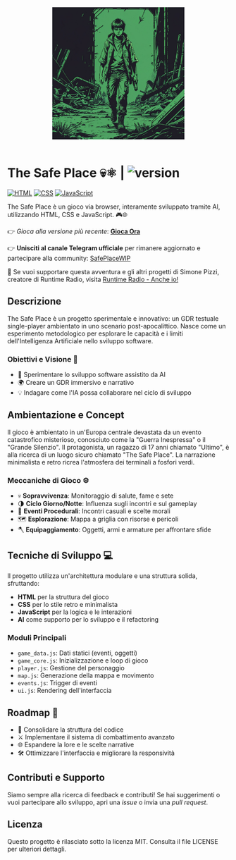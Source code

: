 <div style="text-align: center;">
  <img src="image/thesafeplace_immagine.jpg" width="300" />
  </br>
  </br>
</div>

# The Safe Place 💀⚛️ | ![version](https://img.shields.io/badge/version-0.7.19-green.svg)

[![HTML](https://img.shields.io/badge/HTML-5-orange?logo=html5)](https://developer.mozilla.org/en-US/docs/Web/HTML) [![CSS](https://img.shields.io/badge/CSS-3-blue?logo=css3)](https://developer.mozilla.org/en-US/docs/Web/CSS) [![JavaScript](https://img.shields.io/badge/JavaScript-ES6-yellow?logo=javascript)](https://developer.mozilla.org/en-US/docs/Web/JavaScript)

The Safe Place è un gioco via browser, interamente sviluppato tramite AI, utilizzando HTML, CSS e JavaScript. 🎮🌐

👉 _Gioca alla versione più recente_: **[Gioca Ora](https://pitz72.github.io/SafePlace_80s-TestualGDRProject/)**

👉 **Unisciti al canale Telegram ufficiale** per rimanere aggiornato e partecipare alla community: [SafePlaceWIP](https://t.me/SafePlaceWIP)

💖 Se vuoi supportare questa avventura e gli altri progetti di Simone Pizzi, creatore di Runtime Radio, visita [Runtime Radio - Anche io!](https://runtimeradio.it/ancheio/)

## Descrizione

The Safe Place è un progetto sperimentale e innovativo: un GDR testuale single-player ambientato in uno scenario post-apocalittico. Nasce come un esperimento metodologico per esplorare le capacità e i limiti dell'Intelligenza Artificiale nello sviluppo software.

### Obiettivi e Visione 🌱

- 🧠 Sperimentare lo sviluppo software assistito da AI
- 🌍 Creare un GDR immersivo e narrativo
- 💡 Indagare come l'IA possa collaborare nel ciclo di sviluppo

## Ambientazione e Concept

Il gioco è ambientato in un'Europa centrale devastata da un evento catastrofico misterioso, conosciuto come la "Guerra Inespressa" o il "Grande Silenzio". Il protagonista, un ragazzo di 17 anni chiamato "Ultimo", è alla ricerca di un luogo sicuro chiamato "The Safe Place". La narrazione minimalista e retro ricrea l'atmosfera dei terminali a fosfori verdi.

### Meccaniche di Gioco ⚙️

- 💀 **Sopravvivenza**: Monitoraggio di salute, fame e sete
- 🌗 **Ciclo Giorno/Notte**: Influenza sugli incontri e sul gameplay
- 🔄 **Eventi Procedurali**: Incontri casuali e scelte morali
- 🗺️ **Esplorazione**: Mappa a griglia con risorse e pericoli
- 🪓 **Equipaggiamento**: Oggetti, armi e armature per affrontare sfide

## Tecniche di Sviluppo 💻

Il progetto utilizza un'architettura modulare e una struttura solida, sfruttando:

- **HTML** per la struttura del gioco
- **CSS** per lo stile retro e minimalista
- **JavaScript** per la logica e le interazioni
- **AI** come supporto per lo sviluppo e il refactoring

### Moduli Principali

- `game_data.js`: Dati statici (eventi, oggetti)
- `game_core.js`: Inizializzazione e loop di gioco
- `player.js`: Gestione del personaggio
- `map.js`: Generazione della mappa e movimento
- `events.js`: Trigger di eventi
- `ui.js`: Rendering dell'interfaccia

## Roadmap 🚧

- 📝 Consolidare la struttura del codice
- ⚔️ Implementare il sistema di combattimento avanzato
- 🌐 Espandere la lore e le scelte narrative
- 🛠️ Ottimizzare l'interfaccia e migliorare la responsività

## Contributi e Supporto

Siamo sempre alla ricerca di feedback e contributi! Se hai suggerimenti o vuoi partecipare allo sviluppo, apri una _issue_ o invia una _pull request_.

## Licenza

Questo progetto è rilasciato sotto la licenza MIT. Consulta il file LICENSE per ulteriori dettagli.
